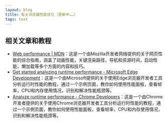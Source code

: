 ```yaml
---
layout: blog
title: 有关浏览器性能优化（更新中……）
tags: text
---
```


## 相关文章和教程
* [Web performance | MDN](https://developer.mozilla.org/en-US/docs/Web/Performance)：这是一个由Mozilla开发者网络提供的关于网页性能的综合指南，涵盖了动画性能，关键渲染路径，导航和资源时间，启动性能，懒加载等多个方面的内容和技巧。
* [Get started analyzing runtime performance - Microsoft Edge Development](https://learn.microsoft.com/en-us/microsoft-edge/devtools-guide-chromium/evaluate-performance/)：这是一个由Microsoft提供的关于使用Edge浏览器开发者工具分析运行时性能的教程，通过一个示例页面，教你如何使用性能面板，查看帧率，CPU和内存使用情况，识别和解决性能瓶颈等。
* [Analyze runtime performance - Chrome Developers](https://developer.chrome.com/docs/devtools/performance/)：这是一个由Chrome开发者提供的关于使用Chrome浏览器开发者工具分析运行时性能的教程，通过一个示例页面，教你如何使用性能面板，查看帧率，CPU和内存使用情况，识别和解决性能瓶颈等。


